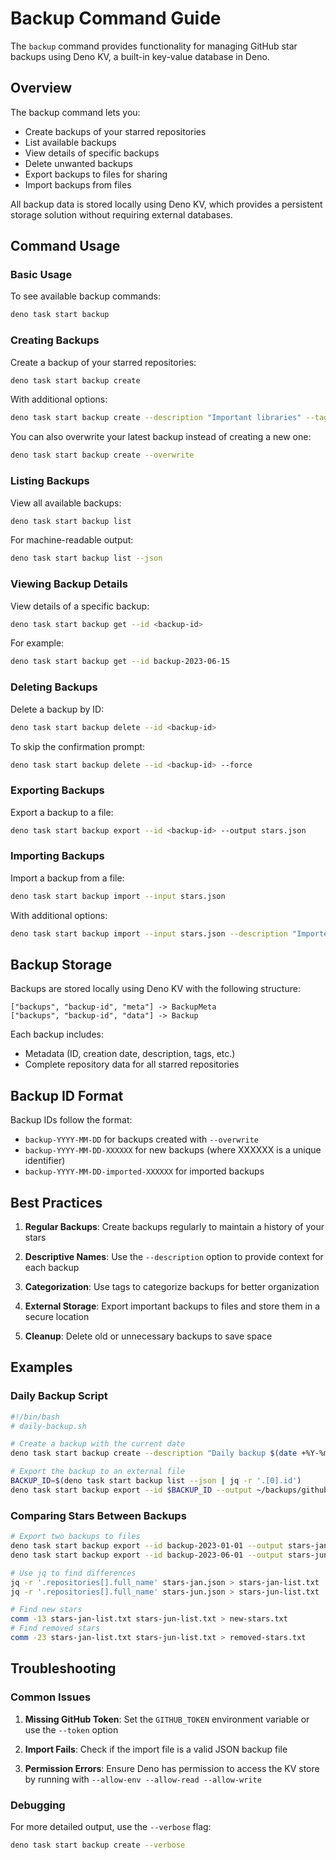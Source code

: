 # Backup Command Guide

The `backup` command provides functionality for managing GitHub star backups
using Deno KV, a built-in key-value database in Deno.

## Overview

The backup command lets you:

- Create backups of your starred repositories
- List available backups
- View details of specific backups
- Delete unwanted backups
- Export backups to files for sharing
- Import backups from files

All backup data is stored locally using Deno KV, which provides a persistent
storage solution without requiring external databases.

## Command Usage

### Basic Usage

To see available backup commands:

```bash
deno task start backup
```

### Creating Backups

Create a backup of your starred repositories:

```bash
deno task start backup create
```

With additional options:

```bash
deno task start backup create --description "Important libraries" --tags work,reference,important
```

You can also overwrite your latest backup instead of creating a new one:

```bash
deno task start backup create --overwrite
```

### Listing Backups

View all available backups:

```bash
deno task start backup list
```

For machine-readable output:

```bash
deno task start backup list --json
```

### Viewing Backup Details

View details of a specific backup:

```bash
deno task start backup get --id <backup-id>
```

For example:

```bash
deno task start backup get --id backup-2023-06-15
```

### Deleting Backups

Delete a backup by ID:

```bash
deno task start backup delete --id <backup-id>
```

To skip the confirmation prompt:

```bash
deno task start backup delete --id <backup-id> --force
```

### Exporting Backups

Export a backup to a file:

```bash
deno task start backup export --id <backup-id> --output stars.json
```

### Importing Backups

Import a backup from a file:

```bash
deno task start backup import --input stars.json
```

With additional options:

```bash
deno task start backup import --input stars.json --description "Imported from another system" --tags imported,archived
```

## Backup Storage

Backups are stored locally using Deno KV with the following structure:

```
["backups", "backup-id", "meta"] -> BackupMeta
["backups", "backup-id", "data"] -> Backup
```

Each backup includes:

- Metadata (ID, creation date, description, tags, etc.)
- Complete repository data for all starred repositories

## Backup ID Format

Backup IDs follow the format:

- `backup-YYYY-MM-DD` for backups created with `--overwrite`
- `backup-YYYY-MM-DD-XXXXXX` for new backups (where XXXXXX is a unique
  identifier)
- `backup-YYYY-MM-DD-imported-XXXXXX` for imported backups

## Best Practices

1. **Regular Backups**: Create backups regularly to maintain a history of your
   stars

2. **Descriptive Names**: Use the `--description` option to provide context for
   each backup

3. **Categorization**: Use tags to categorize backups for better organization

4. **External Storage**: Export important backups to files and store them in a
   secure location

5. **Cleanup**: Delete old or unnecessary backups to save space

## Examples

### Daily Backup Script

```bash
#!/bin/bash
# daily-backup.sh

# Create a backup with the current date
deno task start backup create --description "Daily backup $(date +%Y-%m-%d)" --tags daily,automated

# Export the backup to an external file
BACKUP_ID=$(deno task start backup list --json | jq -r '.[0].id')
deno task start backup export --id $BACKUP_ID --output ~/backups/github-stars-$(date +%Y-%m-%d).json
```

### Comparing Stars Between Backups

```bash
# Export two backups to files
deno task start backup export --id backup-2023-01-01 --output stars-jan.json
deno task start backup export --id backup-2023-06-01 --output stars-jun.json

# Use jq to find differences
jq -r '.repositories[].full_name' stars-jan.json > stars-jan-list.txt
jq -r '.repositories[].full_name' stars-jun.json > stars-jun-list.txt

# Find new stars
comm -13 stars-jan-list.txt stars-jun-list.txt > new-stars.txt
# Find removed stars
comm -23 stars-jan-list.txt stars-jun-list.txt > removed-stars.txt
```

## Troubleshooting

### Common Issues

1. **Missing GitHub Token**: Set the `GITHUB_TOKEN` environment variable or use
   the `--token` option

2. **Import Fails**: Check if the import file is a valid JSON backup file

3. **Permission Errors**: Ensure Deno has permission to access the KV store by
   running with `--allow-env --allow-read --allow-write`

### Debugging

For more detailed output, use the `--verbose` flag:

```bash
deno task start backup create --verbose
```
